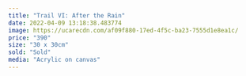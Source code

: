 ```yaml
---
title: "Trail VI: After the Rain"
date: 2022-04-09 13:18:38.483774
image: https://ucarecdn.com/af09f880-17ed-4f5c-ba23-7555d1e8ea1c/
price: "390"
size: "30 x 30cm"
sold: "Sold"
media: "Acrylic on canvas"
---
```


